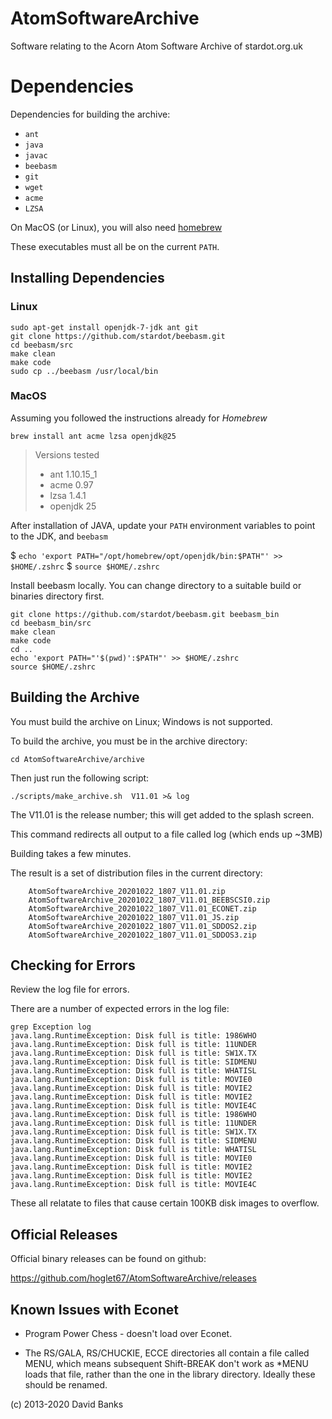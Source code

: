 # AtomSoftwareArchive

Software relating to the Acorn Atom Software Archive of stardot.org.uk

# Dependencies

Dependencies for building the archive:
* `ant`
* `java`
* `javac`
* `beebasm`
* `git`
* `wget`
* `acme`
* `LZSA`

On MacOS (or Linux), you will also need [homebrew](https://brew.sh)

These executables must all be on the current `PATH`.

## Installing Dependencies

### Linux
```
sudo apt-get install openjdk-7-jdk ant git
git clone https://github.com/stardot/beebasm.git
cd beebasm/src
make clean
make code
sudo cp ../beebasm /usr/local/bin
```

### MacOS

Assuming you followed the instructions already for *Homebrew*

```
brew install ant acme lzsa openjdk@25
```

> Versions tested
> * ant 1.10.15_1 
> * acme 0.97
> * lzsa 1.4.1
> * openjdk 25

After installation of JAVA, update your `PATH` environment variables to point to the JDK, and `beebasm`

 $ `echo 'export PATH="/opt/homebrew/opt/openjdk/bin:$PATH"' >> $HOME/.zshrc`
 $ `source $HOME/.zshrc`

Install beebasm locally.  You can change directory to a suitable build or binaries directory first.

```
git clone https://github.com/stardot/beebasm.git beebasm_bin
cd beebasm_bin/src
make clean
make code
cd ..
echo 'export PATH="'$(pwd)':$PATH"' >> $HOME/.zshrc
source $HOME/.zshrc
``` 


## Building the Archive

You must build the archive on Linux; Windows is not supported.

To build the archive, you must be in the archive directory:
```
cd AtomSoftwareArchive/archive
```

Then just run the following script:
```
./scripts/make_archive.sh  V11.01 >& log
```
The V11.01 is the release number; this will get added to the splash screen.

This command redirects all output to a file called log (which ends up ~3MB)

Building takes a few minutes.

The result is a set of distribution files in the current directory:
```
	AtomSoftwareArchive_20201022_1807_V11.01.zip
	AtomSoftwareArchive_20201022_1807_V11.01_BEEBSCSI0.zip
	AtomSoftwareArchive_20201022_1807_V11.01_ECONET.zip
	AtomSoftwareArchive_20201022_1807_V11.01_JS.zip
	AtomSoftwareArchive_20201022_1807_V11.01_SDDOS2.zip
	AtomSoftwareArchive_20201022_1807_V11.01_SDDOS3.zip
```

## Checking for Errors

Review the log file for errors.

There are a number of expected errors in the log file:
```
grep Exception log
java.lang.RuntimeException: Disk full is title: 1986WHO
java.lang.RuntimeException: Disk full is title: 11UNDER
java.lang.RuntimeException: Disk full is title: SW1X.TX
java.lang.RuntimeException: Disk full is title: SIDMENU
java.lang.RuntimeException: Disk full is title: WHATISL
java.lang.RuntimeException: Disk full is title: MOVIE0
java.lang.RuntimeException: Disk full is title: MOVIE2
java.lang.RuntimeException: Disk full is title: MOVIE2
java.lang.RuntimeException: Disk full is title: MOVIE4C
java.lang.RuntimeException: Disk full is title: 1986WHO
java.lang.RuntimeException: Disk full is title: 11UNDER
java.lang.RuntimeException: Disk full is title: SW1X.TX
java.lang.RuntimeException: Disk full is title: SIDMENU
java.lang.RuntimeException: Disk full is title: WHATISL
java.lang.RuntimeException: Disk full is title: MOVIE0
java.lang.RuntimeException: Disk full is title: MOVIE2
java.lang.RuntimeException: Disk full is title: MOVIE2
java.lang.RuntimeException: Disk full is title: MOVIE4C
```
These all relatate to files that cause certain 100KB disk images to overflow.

## Official Releases

Official binary releases can be found on github:

https://github.com/hoglet67/AtomSoftwareArchive/releases

## Known Issues with Econet

- Program Power Chess - doesn't load over Econet.

- The RS/GALA, RS/CHUCKIE, ECCE directories all contain a file called
  MENU, which means subsequent Shift-BREAK don't work as *MENU loads
  that file, rather than the one in the library directory. Ideally
  these should be renamed.

(c) 2013-2020 David Banks
